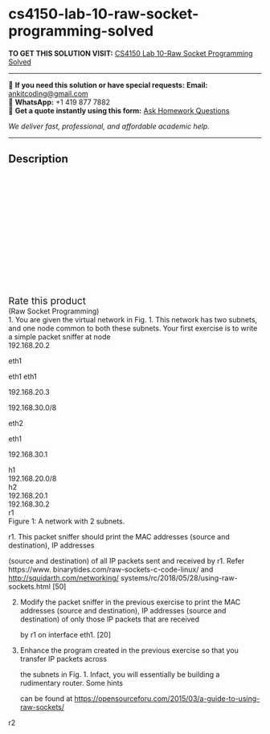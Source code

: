 # cs4150-lab-10-raw-socket-programming-solved
**TO GET THIS SOLUTION VISIT:** [CS4150 Lab 10-Raw Socket Programming Solved](https://www.ankitcodinghub.com/product/cs4150-lab-10-raw-socket-programming-solved/)


---

📩 **If you need this solution or have special requests:** **Email:** ankitcoding@gmail.com  
📱 **WhatsApp:** +1 419 877 7882  
📄 **Get a quote instantly using this form:** [Ask Homework Questions](https://www.ankitcodinghub.com/services/ask-homework-questions/)

*We deliver fast, professional, and affordable academic help.*

---

<h2>Description</h2>



<div class="kk-star-ratings kksr-auto kksr-align-center kksr-valign-top" data-payload="{&quot;align&quot;:&quot;center&quot;,&quot;id&quot;:&quot;94571&quot;,&quot;slug&quot;:&quot;default&quot;,&quot;valign&quot;:&quot;top&quot;,&quot;ignore&quot;:&quot;&quot;,&quot;reference&quot;:&quot;auto&quot;,&quot;class&quot;:&quot;&quot;,&quot;count&quot;:&quot;0&quot;,&quot;legendonly&quot;:&quot;&quot;,&quot;readonly&quot;:&quot;&quot;,&quot;score&quot;:&quot;0&quot;,&quot;starsonly&quot;:&quot;&quot;,&quot;best&quot;:&quot;5&quot;,&quot;gap&quot;:&quot;4&quot;,&quot;greet&quot;:&quot;Rate this product&quot;,&quot;legend&quot;:&quot;0\/5 - (0 votes)&quot;,&quot;size&quot;:&quot;24&quot;,&quot;title&quot;:&quot;CS4150 Lab 10-Raw Socket Programming Solved&quot;,&quot;width&quot;:&quot;0&quot;,&quot;_legend&quot;:&quot;{score}\/{best} - ({count} {votes})&quot;,&quot;font_factor&quot;:&quot;1.25&quot;}">

<div class="kksr-stars">

<div class="kksr-stars-inactive">
            <div class="kksr-star" data-star="1" style="padding-right: 4px">


<div class="kksr-icon" style="width: 24px; height: 24px;"></div>
        </div>
            <div class="kksr-star" data-star="2" style="padding-right: 4px">


<div class="kksr-icon" style="width: 24px; height: 24px;"></div>
        </div>
            <div class="kksr-star" data-star="3" style="padding-right: 4px">


<div class="kksr-icon" style="width: 24px; height: 24px;"></div>
        </div>
            <div class="kksr-star" data-star="4" style="padding-right: 4px">


<div class="kksr-icon" style="width: 24px; height: 24px;"></div>
        </div>
            <div class="kksr-star" data-star="5" style="padding-right: 4px">


<div class="kksr-icon" style="width: 24px; height: 24px;"></div>
        </div>
    </div>

<div class="kksr-stars-active" style="width: 0px;">
            <div class="kksr-star" style="padding-right: 4px">


<div class="kksr-icon" style="width: 24px; height: 24px;"></div>
        </div>
            <div class="kksr-star" style="padding-right: 4px">


<div class="kksr-icon" style="width: 24px; height: 24px;"></div>
        </div>
            <div class="kksr-star" style="padding-right: 4px">


<div class="kksr-icon" style="width: 24px; height: 24px;"></div>
        </div>
            <div class="kksr-star" style="padding-right: 4px">


<div class="kksr-icon" style="width: 24px; height: 24px;"></div>
        </div>
            <div class="kksr-star" style="padding-right: 4px">


<div class="kksr-icon" style="width: 24px; height: 24px;"></div>
        </div>
    </div>
</div>


<div class="kksr-legend" style="font-size: 19.2px;">
            <span class="kksr-muted">Rate this product</span>
    </div>
    </div>
<div class="page" title="Page 1">
<div class="layoutArea">
<div class="column">
(Raw Socket Programming)

</div>
</div>
<div class="layoutArea">
<div class="column">
1. You are given the virtual network in Fig. 1. This network has two subnets, and one node common to both these subnets. Your first exercise is to write a simple packet sniffer at node

</div>
</div>
<div class="layoutArea">
<div class="column">
192.168.20.2

eth1

eth1 eth1

192.168.20.3

</div>
<div class="column">
192.168.30.0/8

eth2

eth1

192.168.30.1

</div>
</div>
<div class="layoutArea">
<div class="column">
h1

</div>
</div>
<div class="layoutArea">
<div class="column">
192.168.20.0/8

</div>
</div>
<div class="layoutArea">
<div class="column">
h2

</div>
</div>
<div class="layoutArea">
<div class="column">
192.168.20.1

</div>
<div class="column">
192.168.30.2

</div>
</div>
<div class="layoutArea">
<div class="column">
r1

</div>
</div>
<div class="layoutArea">
<div class="column">
Figure 1: A network with 2 subnets.

r1. This packet sniffer should print the MAC addresses (source and destination), IP addresses

(source and destination) of all IP packets sent and received by r1. Refer https://www. binarytides.com/raw-sockets-c-code-linux/ and http://squidarth.com/networking/ systems/rc/2018/05/28/using-raw-sockets.html [50]

<ol start="2">
<li>Modify the packet sniffer in the previous exercise to print the MAC addresses (source and destination), IP addresses (source and destination) of only those IP packets that are received

by r1 on interface eth1. [20]</li>
<li>Enhance the program created in the previous exercise so that you transfer IP packets across

the subnets in Fig. 1. Infact, you will essentially be building a rudimentary router. Some hints

can be found at https://opensourceforu.com/2015/03/a-guide-to-using-raw-sockets/</li>
</ol>
</div>
</div>
<div class="layoutArea">
<div class="column">
r2

</div>
</div>
</div>
